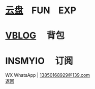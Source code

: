# [云盘](https://pan.baidu.com/s/1S5NUrdHv3ot61Xh8h3Jshg)    FUN    EXP<br />
# [VBLOG](http://blog.sina.cn/dpool/blog/u/6514773409)      背包<br />
# INSMYIO     订阅<br />
WX WhatsApp | 13850168929@139.com<br />
[返回](https://myio.github.io/)
